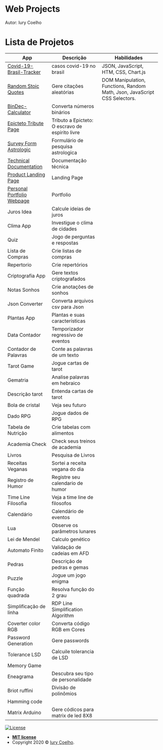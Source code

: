 # Web Projects
Autor: Iury Coelho



# Lista de Projetos



| App                                                           |  Descrição               | Habilidades |
| --------------------------------------------------------------|--------------------------| ------------|
|[Covid-19-Brasil-Tracker](https://covid-19-brasil.github.io/tracker/)|  casos covid-19 no brasil| JSON, JavaScript, HTM, CSS, Chart.js |
|[Random Stoic Quotes](https://codepen.io/iuryeng/pen/VwLrbbY)  |Gere citações aleatórias  |DOM Manipulation, Functions, Random Math, Json, JavaScript CSS Selectors.                                  |
| [BinDec-Calculator](https://codepen.io/iuryeng/pen/qBdVKNv)| Converta números binários  |             |
| [Epicteto Tribute Page](https://codepen.io/iuryeng/pen/zYGjMza) | Tributo a Epicteto: O escravo de espirito livre    |             |
| [Survey Form Astrologic](https://codepen.io/iuryeng/pen/oNXyQKr) | Formulário de pesquisa astrologica    |             |
| [Technical Documentation](https://codepen.io/iurycoelho/pen/oNXMmPw) | Documentação técnica    |             |
| [Product Landing Page](https://codepen.io/iurycoelho/pen/XWbPZWG) | Landing Page     |             |
| [Personal Portfolio Webpage](https://codepen.io/iurycoelho/pen/BaNGQQp) | Portfolio     |             |
| Juros Idea          | Calcule ideias de juros    |             |
| Clima App           | Investigue o clima de cidades     |             |
| Quiz                | Jogo de perguntas e respostas     |             |
| Lista de Compras    | Crie listas de compras            |             |
| Repertorio          | Crie repertórios                  |             |
| Criptografia App    | Gere textos criptografados        |             |
| Notas Sonhos        | Crie anotações de sonhos          |             |
| Json Converter      | Converta arquivos csv para Json   |             |
| Plantas App         | Plantas e suas características    |             |
| Data Contador       | Temporizador regressivo de eventos|             |
| Contador de Palavras| Conte as palavras de um texto     |             |
| Tarot Game          | Jogue  cartas de tarot            |             |
| Gematria            | Analise palavras em hebraico      |             |
| Descrição tarot     | Entenda cartas de tarot    |             |
| Bola de cristal     | Veja seu futuro                   |             |
| Dado RPG            | Jogue  dados de RPG               |             |
| Tabela de Nutrição  | Crie tabelas com alimentos        |             |
| Academia Check      | Check seus treinos de academia    |             |
| Livros              | Pesquisa de Livros                |             |
| Receitas Veganas    | Sortei a receita vegana do dia    |             |
| Registro de Humor   | Registre seu calendario de humor  |             |
| Time Line Filosofia | Veja a time line de filosofos     |             |
| Calendário          | Calendário de eventos             |             |
| Lua                 | Observe os parâmetros lunares     |             |
| Lei de Mendel       | Calculo genético                  |             |
| Automato Finito     | Validação de cadeias em AFD       |             |
| Pedras              | Descrição de pedras e gemas       |             |
| Puzzle              | Jogue um jogo enigma              |             |
| Função quadrada     | Resolva função do 2 grau          |             |
| Simplificação de linha     | RDP Line Simplification Algorithm         |             |
| Coverter color RGB | Converta código RGB em Cores        |             | |
| Password Generation| Gere passwords       |             | |
| Tolerance LSD| Calcuile tolerancia de LSD      |             | |
| Memory Game|      |             | |
| Eneagrama| Descubra seu tipo de personalidade  |             | |
| Briot ruffini| Divisão de polinômios     |             | |
| Hamming code |    |             | |
| Matrix Arduino |Gere códicos para matrix de led 8X8   |             | |


[![License](http://img.shields.io/:license-mit-blue.svg?style=flat-square)](http://badges.mit-license.org)
- **[MIT license](http://opensource.org/licenses/mit-license.php)**
- Copyright 2020 © <a href="">Iury Coelho</a>.





